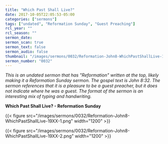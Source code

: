 ```yaml
---
title: "Which Past Shall Live?"
date: 2017-10-05T22:05:53-05:00
categories: ["sermons"]
tags: ["undated", "Reformation Sunday", "Guest Preaching"]
rcl_year: ""
rcl_season: ""
sermon_date:
sermon_scan: true
sermon_text: false
sermon_audio: false
thumbnail: "/images/sermons/0032/Reformation-John8-WhichPastShallLive-19XX-1.png"
sermon_number: "0032"
---
```

_This is an undated sermon that has "Reformation" written at the top, likely making it a Reformation Sunday sermon.  The gospel text is John 8:32. The sermon references that it is a pleasure to be a guest preacher, but it does not indicate where he was a guest. The format of the sermon is an interesting mix of typing and handwriting._

<!--more-->

**Which Past Shall Live? - Reformation Sunday**

{{< figure src="/images/sermons/0032/Reformation-John8-WhichPastShallLive-19XX-1.png" width="1200" >}}

{{< figure src="/images/sermons/0032/Reformation-John8-WhichPastShallLive-19XX-2.png" width="1200" >}}
